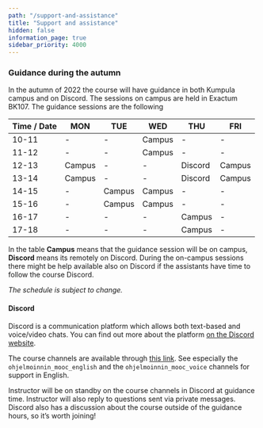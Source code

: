 ```yaml
---
path: "/support-and-assistance"
title: "Support and assistance"
hidden: false
information_page: true
sidebar_priority: 4000
---
```


### Guidance during the autumn

In the autumn of 2022 the course will have guidance in both Kumpula campus and on Discord. The sessions on campus are held in Exactum BK107. The guidance sessions are the following

| Time / Date | MON | TUE | WED | THU | FRI |
|-----|----|----|----|----|----|
| 10-11 | - | - | Campus | - | - |
| 11-12 | - | - | Campus | - | - |
| 12-13 | Campus | - | - | Discord | Campus |
| 13-14 | Campus | - | - | Discord | Campus |
| 14-15 | - | Campus | Campus | - | - |
| 15-16 | - | Campus | Campus | - | - |
| 16-17 | - | - | - | Campus | - |
| 17-18 | - | - | - | Campus | - |

In the table **Campus** means that the guidance session will be on campus, **Discord** means its remotely on Discord. During the on-campus sessions there might be help available also on Discord if the assistants have time to follow the course Discord.

*The schedule is subject to change.*

#### Discord

Discord is a communication platform which allows both text-based and voice/video chats. You can find out more about the platform [on the Discord website](https://discord.com/).

The course channels are available through [this link](https://study.cs.helsinki.fi/discord/join/ohjelmoinnin_mooc). See especially the `ohjelmoinnin_mooc_english` and the `ohjelmoinnin_mooc_voice` channels for support in English.

Instructor will be on standby on the course channels in Discord at guidance time. Instructor will also reply to questions sent via private messages. Discord also has a discussion about the course outside of the guidance hours, so it’s worth joining!
